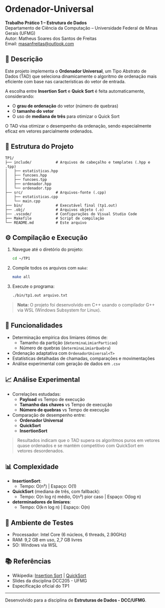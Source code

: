 # Ordenador-Universal

**Trabalho Prático 1 – Estrutura de Dados**  
Departamento de Ciência da Computação – Universidade Federal de Minas Gerais (UFMG)  
Autor: Matheus Soares dos Santos de Freitas  
Email: masanfreitas@outlook.com

## 🧩 Descrição

Este projeto implementa o **Ordenador Universal**, um Tipo Abstrato de Dados (TAD) que seleciona dinamicamente o algoritmo de ordenação mais eficiente com base nas características do vetor de entrada.

A escolha entre **Insertion Sort** e **Quick Sort** é feita automaticamente, considerando:

- O **grau de ordenação** do vetor (número de quebras)
- O **tamanho do vetor**
- O uso de **mediana de três** para otimizar o Quick Sort

O TAD visa otimizar o desempenho da ordenação, sendo especialmente eficaz em vetores parcialmente ordenados.

## 📁 Estrutura do Projeto

```
TP1/
├── include/           # Arquivos de cabeçalho e templates (.hpp e .tpp)
│   ├── estatisticas.hpp
│   ├── funcoes.hpp
│   ├── funcoes.tpp
│   ├── ordenador.hpp
│   └── ordenador.tpp
├── src/               # Arquivos-fonte (.cpp)
│   ├── estatisticas.cpp
│   └── main.cpp
├── bin/               # Executável final (tp1.out)
├── .obj/              # Arquivos objeto (.o)
├── .vscode/           # Configurações do Visual Studio Code
├── Makefile           # Script de compilação
└── README.md          # Este arquivo
```

## ⚙️ Compilação e Execução

1. Navegue até o diretório do projeto:
   ```bash
   cd ~/TP1
   ```

2. Compile todos os arquivos com `make`:
   ```bash
   make all
   ```

3. Execute o programa:
   ```bash
   ./bin/tp1.out arquivo.txt
   ```

> **Nota:** O projeto foi desenvolvido em C++ usando o compilador G++ via WSL (Windows Subsystem for Linux).

## 🧠 Funcionalidades

- Determinação empírica dos limiares ótimos de:
  - Tamanho da partição (`determinaLimiarParticao`)
  - Número de quebras (`determinaLimiarQuebra`)
- Ordenação adaptativa com `OrdenadorUniversal<T>`
- Estatísticas detalhadas de chamadas, comparações e movimentações
- Análise experimental com geração de dados em `.csv`

## 📈 Análise Experimental

- Correlações estudadas:
  - **Payload** vs Tempo de execução
  - **Tamanho das chaves** vs Tempo de execução
  - **Número de quebras** vs Tempo de execução
- Comparação de desempenho entre:
  - **Ordenador Universal**
  - **QuickSort**
  - **InsertionSort**

> Resultados indicam que o TAD supera os algoritmos puros em vetores quase ordenados e se mantém competitivo com QuickSort em vetores desordenados.

## 📊 Complexidade

- **InsertionSort**:  
  - Tempo: O(n²) | Espaço: O(1)
- **QuickSort** (mediana de três, com fallback):  
  - Tempo: O(n log n) médio, O(n²) pior caso | Espaço: O(log n)
- **determinadores de limiares**:  
  - Tempo: O(k·n log n) | Espaço: O(n)

## 🧪 Ambiente de Testes

- Processador: Intel Core (6 núcleos, 6 threads, 2.90GHz)
- RAM: 9,2 GB em uso, 2,7 GB livres
- SO: Windows via WSL

## 📚 Referências

- Wikipedia: [Insertion Sort](https://pt.wikipedia.org/wiki/Insertion_sort) | [QuickSort](https://pt.wikipedia.org/wiki/Quicksort)  
- Slides da disciplina DCC205 - UFMG  
- Especificação oficial do TP1

---

Desenvolvido para a disciplina de **Estruturas de Dados - DCC/UFMG**.
